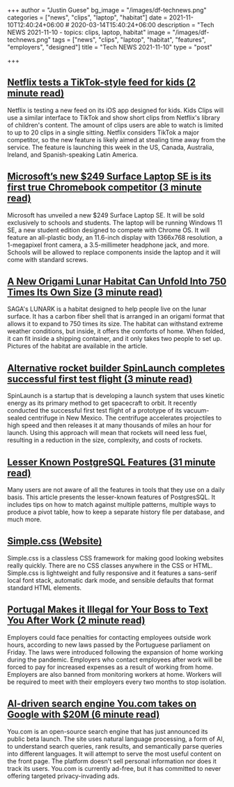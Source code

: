 +++
author = "Justin Guese"
bg_image = "/images/df-technews.png"
categories = ["news", "clips", "laptop", "habitat"]
date = 2021-11-10T12:40:24+06:00 # 2020-03-14T15:40:24+06:00
description = "Tech NEWS 2021-11-10 - topics: clips, laptop, habitat"
image = "/images/df-technews.png"
tags = ["news", "clips", "laptop", "habitat", "features", "employers", "designed"]
title = "Tech NEWS 2021-11-10"
type = "post"

+++

## [Netflix tests a TikTok-style feed for kids (2 minute read)](https://www.theverge.com/2021/11/9/22771727/netflix-kids-clips-tiktok-feed-fast-laughs-ios-app)

Netflix is testing a new feed on its iOS app designed for kids. Kids Clips will use a similar interface to TikTok and show short clips from Netflix's library of children's content. The amount of clips users are able to watch is limited to up to 20 clips in a single sitting. Netflix considers TikTok a major competitor, so the new feature is likely aimed at stealing time away from the service. The feature is launching this week in the US, Canada, Australia, Ireland, and Spanish-speaking Latin America.

## [Microsoft’s new $249 Surface Laptop SE is its first true Chromebook competitor (3 minute read)](https://www.theverge.com/2021/11/9/22771778/microsoft-surface-laptop-se-features-price-release-date)

Microsoft has unveiled a new $249 Surface Laptop SE. It will be sold exclusively to schools and students. The laptop will be running Windows 11 SE, a new student edition designed to compete with Chrome OS. It will feature an all-plastic body, an 11.6-inch display with 1366x768 resolution, a 1-megapixel front camera, a 3.5-millimeter headphone jack, and more. Schools will be allowed to replace components inside the laptop and it will come with standard screws.

## [A New Origami Lunar Habitat Can Unfold Into 750 Times Its Own Size (3 minute read)](https://interestingengineering.com/a-new-origami-lunar-habitat-can-unfold-into-750-times-its-own-size?)

SAGA's LUNARK is a habitat designed to help people live on the lunar surface. It has a carbon fiber shell that is arranged in an origami format that allows it to expand to 750 times its size. The habitat can withstand extreme weather conditions, but inside, it offers the comforts of home. When folded, it can fit inside a shipping container, and it only takes two people to set up. Pictures of the habitat are available in the article.

## [Alternative rocket builder SpinLaunch completes successful first test flight (3 minute read)](https://www.cnbc.com/2021/11/09/spinlaunch-completes-first-test-flight-of-alternative-rocket.html)

SpinLaunch is a startup that is developing a launch system that uses kinetic energy as its primary method to get spacecraft to orbit. It recently conducted the successful first test flight of a prototype of its vacuum-sealed centrifuge in New Mexico. The centrifuge accelerates projectiles to high speed and then releases it at many thousands of miles an hour for launch. Using this approach will mean that rockets will need less fuel, resulting in a reduction in the size, complexity, and costs of rockets.

## [Lesser Known PostgreSQL Features (31 minute read)](https://hakibenita.com/postgresql-unknown-features)

Many users are not aware of all the features in tools that they use on a daily basis. This article presents the lesser-known features of PostgresSQL. It includes tips on how to match against multiple patterns, multiple ways to produce a pivot table, how to keep a separate history file per database, and much more.

## [Simple.css (Website)](https://simplecss.org/)

Simple.css is a classless CSS framework for making good looking websites really quickly. There are no CSS classes anywhere in the CSS or HTML. Simple.css is lightweight and fully responsive and it features a sans-serif local font stack, automatic dark mode, and sensible defaults that format standard HTML elements.

## [Portugal Makes it Illegal for Your Boss to Text You After Work (2 minute read)](https://www.vice.com/en/article/pkpdan/portugal-makes-it-illegal-for-your-boss-to-text-you-after-work)

Employers could face penalties for contacting employees outside work hours, according to new laws passed by the Portuguese parliament on Friday. The laws were introduced following the expansion of home working during the pandemic. Employers who contact employees after work will be forced to pay for increased expenses as a result of working from home. Employers are also banned from monitoring workers at home. Workers will be required to meet with their employers every two months to stop isolation.

## [AI-driven search engine You.com takes on Google with $20M (6 minute read)](https://venturebeat.com/2021/11/09/ai-driven-search-engine-you-com-takes-on-google-with-20m/)

You.com is an open-source search engine that has just announced its public beta launch. The site uses natural language processing, a form of AI, to understand search queries, rank results, and semantically parse queries into different languages. It will attempt to serve the most useful content on the front page. The platform doesn't sell personal information nor does it track its users. You.com is currently ad-free, but it has committed to never offering targeted privacy-invading ads.

